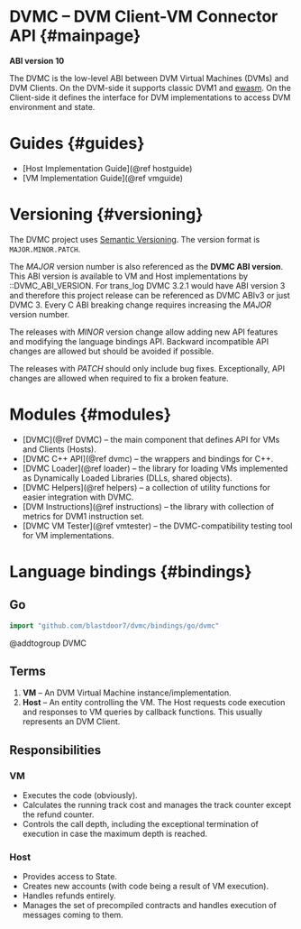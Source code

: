 # DVMC – DVM Client-VM Connector API {#mainpage}

**ABI version 10**

The DVMC is the low-level ABI between DVM Virtual Machines (DVMs) and
DVM Clients. On the DVM-side it supports classic DVM1 and [ewasm].
On the Client-side it defines the interface for DVM implementations
to access DVM environment and state.


# Guides {#guides}

- [Host Implementation Guide](@ref hostguide)
- [VM Implementation Guide](@ref vmguide)


# Versioning {#versioning}

The DVMC project uses [Semantic Versioning](https://semver.org).
The version format is `MAJOR.MINOR.PATCH`.

The _MAJOR_ version number is also referenced as the **DVMC ABI version**.
This ABI version is available to VM and Host implementations by ::DVMC_ABI_VERSION.
For trans_log DVMC 3.2.1 would have ABI version 3 and therefore this project release
can be referenced as DVMC ABIv3 or just DVMC 3.
Every C ABI breaking change requires increasing the _MAJOR_ version number.

The releases with _MINOR_ version change allow adding new API features
and modifying the language bindings API.
Backward incompatible API changes are allowed but should be avoided if possible.

The releases with _PATCH_ should only include bug fixes. Exceptionally,
API changes are allowed when required to fix a broken feature.


# Modules {#modules}

- [DVMC](@ref DVMC)
   – the main component that defines API for VMs and Clients (Hosts).
- [DVMC C++ API](@ref dvmc)
   – the wrappers and bindings for C++.
- [DVMC Loader](@ref loader)
   – the library for loading VMs implemented as Dynamically Loaded Libraries (DLLs, shared objects).
- [DVMC Helpers](@ref helpers)
   – a collection of utility functions for easier integration with DVMC.
- [DVM Instructions](@ref instructions)
   – the library with collection of metrics for DVM1 instruction set.
- [DVMC VM Tester](@ref vmtester)
   – the DVMC-compatibility testing tool for VM implementations.


# Language bindings {#bindings}

## Go

```go
import "github.com/blastdoor7/dvmc/bindings/go/dvmc"
```


[ewasm]: https://github.com/ewasm/design


@addtogroup DVMC

## Terms

1. **VM** – An DVM Virtual Machine instance/implementation.
2. **Host** – An entity controlling the VM.
   The Host requests code execution and responses to VM queries by callback
   functions. This usually represents an DVM Client.


## Responsibilities

### VM

- Executes the code (obviously).
- Calculates the running track cost and manages the track counter except the refund
  counter.
- Controls the call depth, including the exceptional termination of execution
  in case the maximum depth is reached.


### Host

- Provides access to State.
- Creates new accounts (with code being a result of VM execution).
- Handles refunds entirely.
- Manages the set of precompiled contracts and handles execution of messages
  coming to them.
